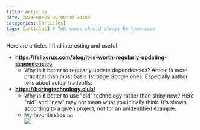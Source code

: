 ```yaml
---
title: Articles
date: 2024-08-05 00:00:00 +0100
categories: [articles]
tags: [articles] # TAG names should always be lowercase
---
```


Here are articles I find interesting and useful

-   **https://felixcrux.com/blog/it-is-worth-regularly-updating-dependencies**
    -   Why is it better to regularly update dependencies? Article is more pracitcal than most basis 1st page Google ones. Especially author tells about actual tradeoffs.
-   **https://boringtechnology.club/**
    -   Why is it better to use "old" technology rather than shiny new? Here "old" and "new" may not mean what you initially think. It's shown according to a given project, not for an unidentified example.
    -   My favorite slide is:  
        ![](https://boringtechnology.club/slides/slides.038.jpeg)
